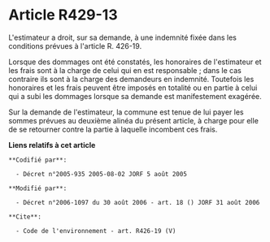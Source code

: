 # Article R429-13

L'estimateur a droit, sur sa demande, à une indemnité fixée dans les conditions prévues à l'article R. 426-19. 

Lorsque des dommages ont été constatés, les honoraires de l'estimateur et les frais sont à la charge de celui qui en est
responsable ; dans le cas contraire ils sont à la charge des demandeurs en indemnité. Toutefois les honoraires et les frais
peuvent être imposés en totalité ou en partie à celui qui a subi les dommages lorsque sa demande est manifestement exagérée. 

Sur la demande de l'estimateur, la commune est tenue de lui payer les sommes prévues au deuxième alinéa du présent article, à
charge pour elle de se retourner contre la partie à laquelle incombent ces frais.

**Liens relatifs à cet article**

	**Codifié par**:

	  - Décret n°2005-935 2005-08-02 JORF 5 août 2005

	**Modifié par**:

	  - Décret n°2006-1097 du 30 août 2006 - art. 18 () JORF 31 août 2006

	**Cite**:

	  - Code de l'environnement - art. R426-19 (V)
